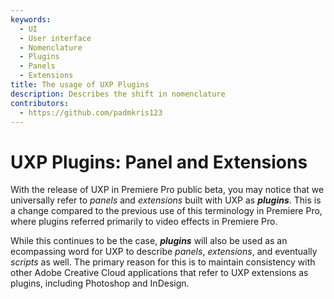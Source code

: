 ```yaml
---
keywords:
  - UI
  - User interface
  - Nomenclature
  - Plugins
  - Panels
  - Extensions
title: The usage of UXP Plugins
description: Describes the shift in nomenclature 
contributors:
  - https://github.com/padmkris123
---
```


# UXP Plugins: Panel and Extensions


With the release of UXP in Premiere Pro public beta, you may notice that we universally refer to *panels* and *extensions* built with UXP as ***plugins***. This is a change compared to the previous use of this terminology in Premiere Pro, where plugins referred primarily to video effects in Premiere Pro. 

While this continues to be the case, ***plugins*** will also be used as an ecompassing word for UXP to describe *panels*, *extensions*, and eventually *scripts* as well. The primary reason for this is to maintain consistency with other Adobe Creative Cloud applications that refer to UXP extensions as plugins, including Photoshop and InDesign.